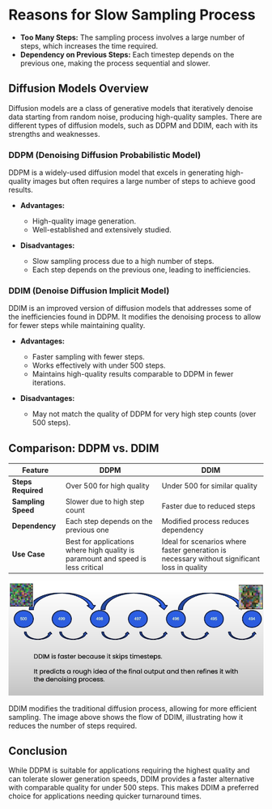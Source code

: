 # Reasons for Slow Sampling Process

- **Too Many Steps:** The sampling process involves a large number of steps, which increases the time required.
- **Dependency on Previous Steps:** Each timestep depends on the previous one, making the process sequential and slower.

## Diffusion Models Overview

Diffusion models are a class of generative models that iteratively denoise data starting from random noise, producing high-quality samples. There are different types of diffusion models, such as DDPM and DDIM, each with its strengths and weaknesses.

### DDPM (Denoising Diffusion Probabilistic Model)

DDPM is a widely-used diffusion model that excels in generating high-quality images but often requires a large number of steps to achieve good results.

- **Advantages:**
  - High-quality image generation.
  - Well-established and extensively studied.

- **Disadvantages:**
  - Slow sampling process due to a high number of steps.
  - Each step depends on the previous one, leading to inefficiencies.

### DDIM (Denoise Diffusion Implicit Model)

DDIM is an improved version of diffusion models that addresses some of the inefficiencies found in DDPM. It modifies the denoising process to allow for fewer steps while maintaining quality.

- **Advantages:**
  - Faster sampling with fewer steps.
  - Works effectively with under 500 steps.
  - Maintains high-quality results comparable to DDPM in fewer iterations.

- **Disadvantages:**
  - May not match the quality of DDPM for very high step counts (over 500 steps).

## Comparison: DDPM vs. DDIM

| Feature                | DDPM                                | DDIM                                |
|------------------------|-------------------------------------|-------------------------------------|
| **Steps Required**     | Over 500 for high quality           | Under 500 for similar quality       |
| **Sampling Speed**     | Slower due to high step count       | Faster due to reduced steps         |
| **Dependency**         | Each step depends on the previous one | Modified process reduces dependency |
| **Use Case**           | Best for applications where high quality is paramount and speed is less critical | Ideal for scenarios where faster generation is necessary without significant loss in quality |

![DDIM flow](../imgs/ddim_flow.png)

DDIM modifies the traditional diffusion process, allowing for more efficient sampling. The image above shows the flow of DDIM, illustrating how it reduces the number of steps required.

## Conclusion

While DDPM is suitable for applications requiring the highest quality and can tolerate slower generation speeds, DDIM provides a faster alternative with comparable quality for under 500 steps. This makes DDIM a preferred choice for applications needing quicker turnaround times.
